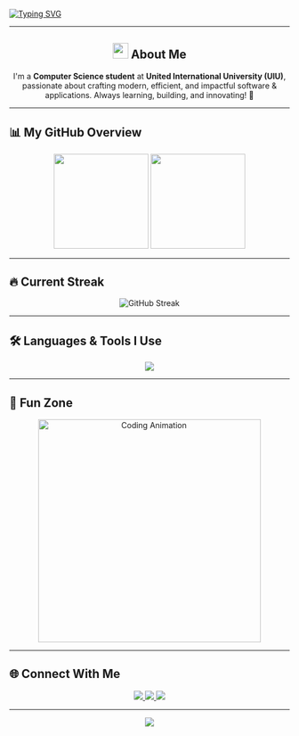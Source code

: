 <!-- Typing Animation -->
[![Typing SVG](https://readme-typing-svg.demolab.com?font=Fira+Code&weight=600&size=28&pause=1000&color=00F7FF&center=true&vCenter=true&width=800&lines=Hi%2C+I'm+Md.+Najmul+Hossain+Nur;🚀+App+Developer+%7C+Software+Developer;🎨+Website+Designer+%7C+Website+Developer)](https://git.io/typing-svg)

---

<h2 align="center">
  <img src="https://media.giphy.com/media/hvRJCLFzcasrR4ia7z/giphy.gif" width="28"> About Me
</h2>

<p align="center">
  I'm a <b>Computer Science student</b> at <b>United International University (UIU)</b>, passionate about crafting modern, efficient, and impactful software & applications.  
  Always learning, building, and innovating! 🚀
</p>

---

## 📊 My GitHub Overview

<p align="center">
  <img src="https://github-readme-stats.vercel.app/api?username=YourGitHubUsername&show_icons=true&theme=tokyonight&hide_border=true&border_radius=15" height="170" />
  <img src="https://github-readme-stats.vercel.app/api/top-langs/?username=YourGitHubUsername&layout=compact&theme=tokyonight&hide_border=true&border_radius=15" height="170" />
</p>

---

## 🔥 Current Streak

<p align="center">
  <img src="https://streak-stats.demolab.com?user=YourGitHubUsername&theme=tokyonight&hide_border=true&border_radius=15" alt="GitHub Streak" />
</p>

---

## 🛠 Languages & Tools I Use

<p align="center">
  <img src="https://skillicons.dev/icons?i=java,c,cpp,python,html,css,js,mysql,git,figma,linux,react,nodejs,nginx,postgres" />
</p>

---

## 🎯 Fun Zone

<p align="center">
  <img src="https://raw.githubusercontent.com/YourGitHubUsername/YourGitHubUsername/main/coding-animation.gif" width="400" alt="Coding Animation" />
</p>


---

## 🌐 Connect With Me

<p align="center">
  <a href="https://www.linkedin.com/in/md-najmul-hossain-nur-8726b12a4/" target="_blank">
    <img src="https://img.shields.io/badge/LinkedIn-0A66C2?style=for-the-badge&logo=linkedin&logoColor=white" />
  </a>
  <a href="https://www.facebook.com/najmulhossain.nur" target="_blank">
    <img src="https://img.shields.io/badge/Facebook-1877F2?style=for-the-badge&logo=facebook&logoColor=white" />
  </a>
  <a href="https://discord.gg/YourDiscord" target="_blank">
    <img src="https://img.shields.io/badge/Discord-5865F2?style=for-the-badge&logo=discord&logoColor=white" />
  </a>
</p>

---

<p align="center">
  <img src="https://komarev.com/ghpvc/?username=YourGitHubUsername&color=blue&style=for-the-badge" />
</p>
